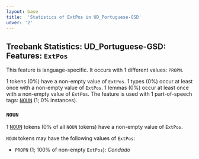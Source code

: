 ```yaml
---
layout: base
title:  'Statistics of ExtPos in UD_Portuguese-GSD'
udver: '2'
---
```


## Treebank Statistics: UD_Portuguese-GSD: Features: `ExtPos`

This feature is language-specific.
It occurs with 1 different values: `PROPN`.

1 tokens (0%) have a non-empty value of `ExtPos`.
1 types (0%) occur at least once with a non-empty value of `ExtPos`.
1 lemmas (0%) occur at least once with a non-empty value of `ExtPos`.
The feature is used with 1 part-of-speech tags: <tt><a href="pt_gsd-pos-NOUN.html">NOUN</a></tt> (1; 0% instances).

### `NOUN`

1 <tt><a href="pt_gsd-pos-NOUN.html">NOUN</a></tt> tokens (0% of all `NOUN` tokens) have a non-empty value of `ExtPos`.

`NOUN` tokens may have the following values of `ExtPos`:

* `PROPN` (1; 100% of non-empty `ExtPos`): <em>Condado</em>

